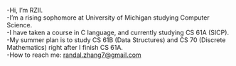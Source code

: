 -Hi, I’m RZII.<br/>
-I’m a rising sophomore at University of Michigan studying Computer Science.<br/>
-I have taken a course in C language, and currently studying CS 61A (SICP).<br/>
-My summer plan is to study CS 61B (Data Structures) and CS 70 (Discrete Mathematics) right after I finish CS 61A.<br/>
-How to reach me: randal.zhang7@gmail.com<br/>

<!---
RZII/RZII is a ✨ special ✨ repository because its `README.md` (this file) appears on your GitHub profile.
You can click the Preview link to take a look at your changes.
--->
